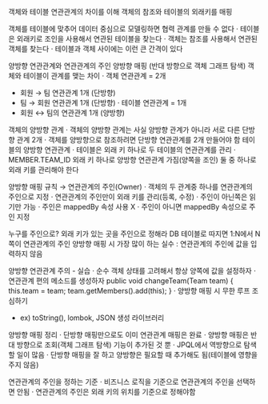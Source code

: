 객체와 테이블 연관관계의 차이를 이해
객체의 참조와 테이블의 외래키를 매핑

객체를 테이블에 맞추어 데이터 중심으로 모델링하면 협력 관계를 만들 수 없다
 · 테이블은 외래키로 조인을 사용해서 연관된 테이블을 찾는다
 · 객체는 참조를 사용해서 연관된 객체를 찾는다
 · 테이블과 객체 사이에는 이런 큰 간격이 있다

양방향 연관관계와 연관관계의 주인
양방향 매핑 (반대 방향으로 객체 그래프 탐색)
객체와 테이블이 관계를 맺는 차이
 · 객체 연관관계 = 2개
  - 회원 → 팀 연관관계 1개 (단방향)
  - 팀 → 회원 연관관계 1개 (단방향)
 · 테이블 연관관계 = 1개
   - 회원 ↔ 팀의 연관관계 1개 (양방향)

객체의 양방향 관계
 · 객체의 양방향 관계는 사실 양방향 관계가 아니라 서로 다른 단방향 관계 2개
 · 객체를 양방향으로 참조하려면 단방향 연관관계를 2개 만들어야 함
테이블의 양방향 연관관계
 · 테이블은 외래 키 하나로 두 테이블의 연관관계를 관리
 · MEMBER.TEAM_ID 외래 키 하나로 양방향 연관관계 가짐(양쪽을 조인)
둘 중 하나로 외래 키를 관리해야 한다

양방향 매핑 규칙 → 연관관계의 주인(Owner)
 · 객체의 두 관계중 하나를 연관관계의 주인으로 지정
 · 연관관계의 주인만이 외래 키를 관리(등록, 수정)
 · 주인이 아닌쪽은 읽기만 가능
 · 주인은 mappedBy 속성 사용 X
 · 주인이 아니면 mappedBy 속성으로 주인 지정
 
누구를 주인으로? 외래 키가 있는 곳을 주인으로 정해라
DB 테이블로 따지면 1:N에서 N쪽이 연관관계의 주인
양방향 매핑 시 가장 많이 하는 실수 : 연관관계의 주인에 값을 입력하지 않음

양방향 연관관계 주의 - 실습
 · 순수 객체 상태를 고려해서 항상 양쪽에 값을 설정하자
 · 연관관계 편의 메소드를 생성하자
     public void changeTeam(Team team) {
         this.team = team;
         team.getMembers().add(this);
     }
 · 양방향 매핑 시 무한 루프 조심하기
   - ex) toString(), lombok, JSON 생성 라이브러리
   
양방향 매핑 정리
 · 단방향 매핑만으로도 이미 연관관계 매핑은 완료
 · 양방향 매핑은 반대 방향으로 조회(객체 그래프 탐색) 기능이 추가된 것 뿐
 · JPQL에서 역방향으로 탐색할 일이 많음
 · 단방향 매핑을 잘 하고 양방향은 필요할 때 추가해도 됨(테이블에 영향을 주지 않음)
 
연관관계의 주인을 정하는 기준
 · 비즈니스 로직을 기준으로 연관관계의 주인을 선택하면 안됨
 · 연관관계의 주인은 외래 키의 위치를 기준으로 정해야함


 

 


  
